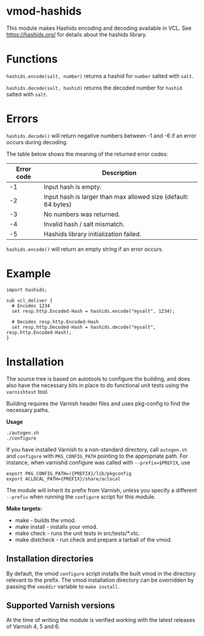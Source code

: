 # vmod-hashids

This module makes Hashids encoding and decoding available in VCL.
See https://hashids.org/ for details about the hashids library.

# Functions

`hashids.encode(salt, number)` returns a hashid for `number` salted with
`salt`.

`hashids.decode(salt, hashid)` returns the decoded number for `hashid`
salted with `salt`.

# Errors

```hashids.decode()``` will return negative numbers between -1 and -6 if an error occurs during decoding.

The table below shows the meaning of the returned error codes:

| Error code | Description                                                    |
|------------|----------------------------------------------------------------|
| -1         | Input hash is empty.                                           |
| -2         | Input hash is larger than max allowed size (default: 64 bytes) |
| -3         | No numbers was returned.                                       |
| -4         | Invalid hash / salt mismatch.                                  |
| -5         | Hashids library initialization failed.                         |

```hashids.encode()``` will return an empty string if an error occurs.

# Example

```
import hashids;

sub vcl_deliver {
  # Encodes 1234
  set resp.http.Encoded-Hash = hashids.encode("mysalt", 1234);

  # Decodes resp.http.Encoded-Hash
  set resp.http.Decoded-Hash = hashids.decode("mysalt", resp.http.Encoded-Hash);
}
```

# Installation

The source tree is based on autotools to configure the building, and
does also have the necessary bits in place to do functional unit tests
using the `varnishtest` tool.

Building requires the Varnish header files and uses pkg-config to find
the necessary paths.

**Usage**

```shell
./autogen.sh
./configure
```

If you have installed Varnish to a non-standard directory, call
`autogen.sh` and `configure` with `PKG_CONFIG_PATH` pointing to the
appropriate path. For instance, when varnishd configure was called with
`--prefix=$PREFIX`, use

```shell
export PKG_CONFIG_PATH=({PREFIX}/lib/pkgconfig
export ACLOCAL_PATH={PREFIX}/share/aclocal
```

The module will inherit its prefix from Varnish, unless you specify a
different `--prefix` when running the `configure` script for this
module.

**Make targets:**

  - make - builds the vmod.
  - make install - installs your vmod.
  - make check - runs the unit tests in src/tests/*.vtc.
  - make distcheck - run check and prepare a tarball of the vmod.

## Installation directories

By default, the vmod `configure` script installs the built vmod in the
directory relevant to the prefix. The vmod installation directory can be
overridden by passing the `vmoddir` variable to `make install`.

## Supported Varnish versions

At the time of writing the module is verified working with the latest releases of Varnish 4, 5 and 6.
